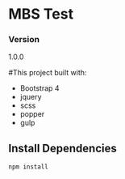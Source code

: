 # MBS Test


### Version

1.0.0

#This project built with:
- Bootstrap 4
- jquery
- scss
- popper
- gulp

## Install Dependencies

```bash
npm install
```
